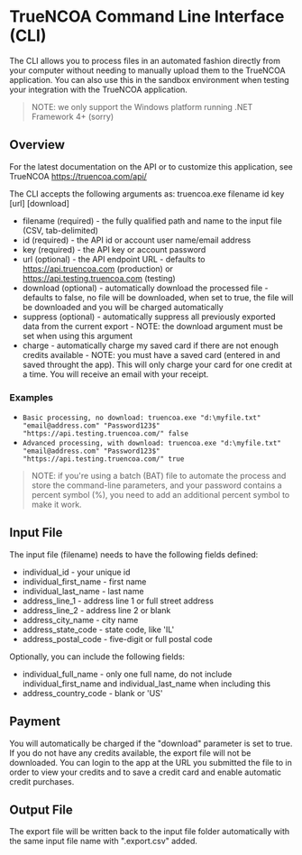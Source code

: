 # TrueNCOA Command Line Interface (CLI)
The CLI allows you to process files in an automated fashion directly from your computer without needing to manually upload them to the TrueNCOA application.  You can also use this in the sandbox environment when testing your integration with the TrueNCOA application.
> NOTE:  we only support the Windows platform running .NET Framework 4+ (sorry)

## Overview

For the latest documentation on the API or to customize this application, see TrueNCOA https://truencoa.com/api/

The CLI accepts the following arguments as: truencoa.exe filename id key [url] [download]
* filename (required) - the fully qualified path and name to the input file (CSV, tab-delimited)
* id (required) - the API id or account user name/email address
* key (required) - the API key or account password
* url (optional) - the API endpoint URL - defaults to https://api.truencoa.com (production) or https://api.testing.truencoa.com (testing)
* download (optional) - automatically download the processed file - defaults to false, no file will be downloaded, when set to true, the file will be downloaded and you will be charged automatically
* suppress (optional) - automatically suppress all previously exported data from the current export - NOTE: the download argument must be set when using this argument
* charge - automatically charge my saved card if there are not enough credits available - NOTE: you must have a saved card (entered in and saved throught the app). This will only charge your card for one credit at a time.  You will receive an email with your receipt.

### Examples

* `Basic processing, no download: truencoa.exe "d:\myfile.txt" "email@address.com" "Password123$" "https://api.testing.truencoa.com/" false`
* `Advanced processing, with download: truencoa.exe "d:\myfile.txt" "email@address.com" "Password123$" "https://api.testing.truencoa.com/" true`

> NOTE: if you're using a batch (BAT) file to automate the process and store the command-line parameters, and your password contains a percent symbol (%), you need to add an additional percent symbol to make it work.

## Input File
The input file (filename) needs to have the following fields defined:
* individual_id - your unique id
* individual_first_name - first name
* individual_last_name - last name
* address_line_1 - address line 1 or full street address
* address_line_2 - address line 2 or blank
* address_city_name - city name
* address_state_code - state code, like 'IL'
* address_postal_code - five-digit or full postal code

Optionally, you can include the following fields:
* individual_full_name - only one full name, do not include individual_first_name and individual_last_name when including this
* address_country_code - blank or 'US'

## Payment
You will automatically be charged if the "download" parameter is set to true. If you do not have any credits available, the export file will not be downloaded. You can login to the app at the URL you submitted the file to in order to view your credits and to save a credit card and enable automatic credit purchases.

## Output File
The export file will be written back to the input file folder automatically with the same input file name with ".export.csv" added.

